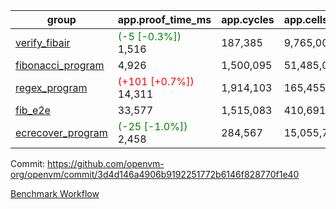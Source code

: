 | group | app.proof_time_ms | app.cycles | app.cells_used | leaf.proof_time_ms | leaf.cycles | leaf.cells_used |
| -- | -- | -- | -- | -- | -- | -- |
| [verify_fibair](https://github.com/openvm-org/openvm/blob/benchmark-results/benchmarks-pr/1344/verify_fibair-3d4d146a4906b9192251772b6146f828770f1e40.md) |<span style='color: green'>(-5 [-0.3%])</span> 1,516 |  187,385 |  9,765,005 |- | - | - |
| [fibonacci_program](https://github.com/openvm-org/openvm/blob/benchmark-results/benchmarks-pr/1344/fibonacci-3d4d146a4906b9192251772b6146f828770f1e40.md) | 4,926 |  1,500,095 |  51,485,080 |- | - | - |
| [regex_program](https://github.com/openvm-org/openvm/blob/benchmark-results/benchmarks-pr/1344/regex-3d4d146a4906b9192251772b6146f828770f1e40.md) |<span style='color: red'>(+101 [+0.7%])</span> 14,311 |  1,914,103 |  165,455,373 |- | - | - |
| [fib_e2e](https://github.com/openvm-org/openvm/blob/benchmark-results/benchmarks-pr/1344/fib_e2e-3d4d146a4906b9192251772b6146f828770f1e40.md) | 33,577 |  1,515,083 |  410,691,902 | 34,103 |  7,149,223 |  300,522,117 |
| [ecrecover_program](https://github.com/openvm-org/openvm/blob/benchmark-results/benchmarks-pr/1344/ecrecover-3d4d146a4906b9192251772b6146f828770f1e40.md) |<span style='color: green'>(-25 [-1.0%])</span> 2,458 |  284,567 |  15,055,723 |- | - | - |


Commit: https://github.com/openvm-org/openvm/commit/3d4d146a4906b9192251772b6146f828770f1e40

[Benchmark Workflow](https://github.com/openvm-org/openvm/actions/runs/13172408126)
